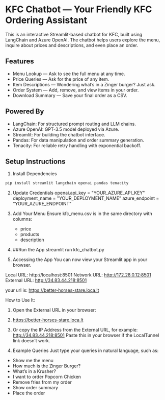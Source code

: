 # KFC Chatbot — Your Friendly KFC Ordering Assistant

This is an interactive Streamlit-based chatbot for KFC, built using LangChain and Azure OpenAI. The chatbot helps users explore the menu, inquire about prices and descriptions, and even place an order.

## Features

- Menu Lookup — Ask to see the full menu at any time.
- Price Queries — Ask for the price of any item.
- Item Descriptions — Wondering what’s in a Zinger burger? Just ask.
- Order System — Add, remove, and view items in your order.
- Download Summary — Save your final order as a CSV.

## Powered By

- LangChain: For structured prompt routing and LLM chains.
- Azure OpenAI: GPT-3.5 model deployed via Azure.
- Streamlit: For building the chatbot interface.
- Pandas: For data manipulation and order summary generation.
- Tenacity: For reliable retry handling with exponential backoff.


## Setup Instructions

1. Install Dependencies

```bash
pip install streamlit langchain openai pandas tenacity
```
2. Update Credentials
openai.api_key = "YOUR_AZURE_API_KEY"
deployment_name = "YOUR_DEPLOYMENT_NAME"
azure_endpoint = "YOUR_AZURE_ENDPOINT"

3. Add Your Menu
   Ensure kfc_menu.csv is in the same directory with columns:
   - price
   - products
   - description

5. ##Run the App
      streamlit run kfc_chatbot.py

6. Accessing the App
     You can now view your Streamlit app in your browser.

  Local URL: http://localhost:8501
  Network URL: http://172.28.0.12:8501
  External URL: http://34.83.44.218:8501

your url is: https://better-horses-stare.loca.lt

How to Use It:
  1. Open the External URL in your browser:
  2. https://better-horses-stare.loca.lt
  3. Or copy the IP Address from the External URL, for example:
     http://34.83.44.218:8501
     Paste this in your browser if the LocalTunnel link doesn’t work.


7. Example Queries
Just type your queries in natural language, such as:
- Show me the menu  
- How much is the Zinger Burger?  
- What’s in a Krusher?  
- I want to order Popcorn Chicken  
- Remove fries from my order  
- Show order summary  
- Place the order

   

